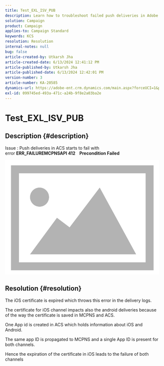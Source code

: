 ```yaml
---
title: Test_EXL_ISV_PUB
description: Learn how to troubleshoot failed push deliveries in Adobe Campaign Standard (ACS) due to an expired iOS certificate.
solution: Campaign
product: Campaign
applies-to: Campaign Standard
keywords: KCS
resolution: Resolution
internal-notes: null
bug: false
article-created-by: Utkarsh Jha
article-created-date: 6/13/2024 12:41:12 PM
article-published-by: Utkarsh Jha
article-published-date: 6/13/2024 12:42:01 PM
version-number: 3
article-number: KA-20585
dynamics-url: https://adobe-ent.crm.dynamics.com/main.aspx?forceUCI=1&pagetype=entityrecord&etn=knowledgearticle&id=7168b031-8229-ef11-840a-00224808decd
exl-id: 099745ed-493a-471c-a24b-9f8e2a03ba2e
---
```

# Test_EXL_ISV_PUB

## Description {#description}

 
Issue : Push deliveries in ACS starts to fail with error <b>ERR_FAILUREMCPNSAPI 412    Precondition Failed </b>
 
![](assets/___7568b031-8229-ef11-840a-00224808decd___.png)
 

 

## Resolution {#resolution}


The iOS certificate is expired which throws this error in the delivery logs.

The certificate for iOS channel impacts also the android deliveries because of the way the certificate is saved in MCPNS and ACS.

One App id is created in ACS which holds information about iOS and Android.

The same app ID is propagated to MCPNS and a single App ID is present for both channels.

Hence the expiration of the certificate in iOS leads to the failure of both channels
